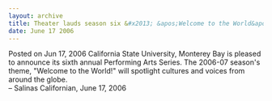 ```yaml
---
layout: archive
title: Theater lauds season six &#x2013; &apos;Welcome to the World&apos; theme highlights world cultures
date: June 17 2006
---
```





<span class="date">Posted on Jun 17, 2006    </span>
California State University, Monterey Bay is pleased to announce
its sixth annual Performing Arts Series. The 2006-07 season&apos;s
theme, &quot;Welcome to the World!&quot; will spotlight cultures and voices
from around the globe.<br>
&#x2013; Salinas Californian, June 17, 2006<br/></br>




